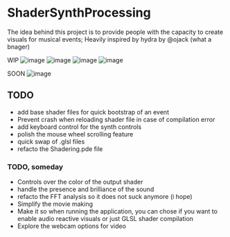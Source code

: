 # ShaderSynthProcessing

The idea behind this project is to provide people with the capacity to create visuals for musical events;
Heavily inspired by hydra by @ojack (what a bnager)


WIP
![image](https://github.com/tob-0/ShaderSynthProcessing/assets/46324307/2f445dbd-c793-4f5c-b7dc-42502f911231)
![image](https://github.com/tob-0/ShaderSynthProcessing/assets/46324307/8b1f2628-3b6f-4f0b-87e0-4126daefd4a4)
![image](https://github.com/tob-0/ShaderSynthProcessing/assets/46324307/d7250b49-f196-4030-b6fe-ed0338021302)
![image](https://github.com/tob-0/ShaderSynthProcessing/assets/46324307/3fd80084-9d3d-4300-a6d2-c07eb0ea48d6)


SOON
![image](https://github.com/tob-0/ShaderSynthProcessing/assets/46324307/49a1ea11-793c-465a-9b91-bf773cdf4826)


## TODO

- add base shader files for quick bootstrap of an event
- Prevent crash when reloading shader file in case of compilation error
- add keyboard control for the synth controls
- polish the mouse wheel scrolling feature
- quick swap of .glsl files
- refacto the Shadering.pde file

### TODO, someday

- Controls over the color of the output shader
- handle the presence and brilliance of the sound
- refacto the FFT analysis so it does not suck anymore (i hope)
- Simplify the movie making
- Make it so when running the application, you can chose if you want to enable audio reactive visuals or just GLSL shader compilation
- Explore the webcam options for video
